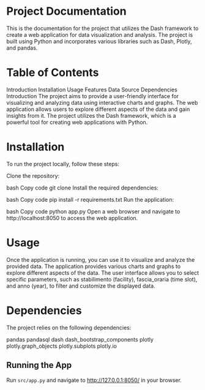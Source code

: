 # Project Documentation
This is the documentation for the project that utilizes the Dash framework to create a web application for data visualization and analysis. The project is built using Python and incorporates various libraries such as Dash, Plotly, and pandas.

# Table of Contents
Introduction
Installation
Usage
Features
Data Source
Dependencies
Introduction
The project aims to provide a user-friendly interface for visualizing and analyzing data using interactive charts and graphs. The web application allows users to explore different aspects of the data and gain insights from it. The project utilizes the Dash framework, which is a powerful tool for creating web applications with Python.

# Installation
To run the project locally, follow these steps:

Clone the repository:

bash
Copy code
git clone <repository-url>
Install the required dependencies:

bash
Copy code
pip install -r requirements.txt
Run the application:

bash
Copy code
python app.py
Open a web browser and navigate to http://localhost:8050 to access the web application.

# Usage
Once the application is running, you can use it to visualize and analyze the provided data. The application provides various charts and graphs to explore different aspects of the data. The user interface allows you to select specific parameters, such as stabilimento (facility), fascia_oraria (time slot), and anno (year), to filter and customize the displayed data.


# Dependencies
The project relies on the following dependencies:

pandas
pandasql
dash
dash_bootstrap_components
plotly
plotly.graph_objects
plotly.subplots
plotly.io
## Running the App

Run `src/app.py` and navigate to http://127.0.0.1:8050/ in your browser.

